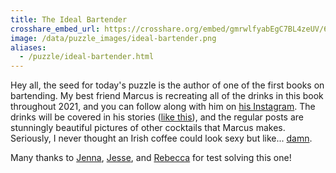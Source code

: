 ```yaml
---
title: The Ideal Bartender
crosshare_embed_url: https://crosshare.org/embed/gmrwlfyabEgC7BL4zeUV/6GZEUgttSaMcNGI8CIiXptC8S1E3
image: /data/puzzle_images/ideal-bartender.png
aliases:
  - /puzzle/ideal-bartender.html
---
```


Hey all, the seed for today's puzzle is the author of one of the first books on bartending. My best friend Marcus is recreating all of the drinks in this book throughout 2021, and you can follow along with him on [his Instagram](https://www.instagram.com/malexmakesmixes/). The drinks will be covered in his stories ([like this](https://www.instagram.com/stories/highlights/17903880571708311/)), and the regular posts are stunningly beautiful pictures of other cocktails that Marcus makes. Seriously, I never thought an Irish coffee could look sexy but like... [damn](https://www.instagram.com/p/CH59b4Kjof2/).

Many thanks to [Jenna](https://twitter.com/postpunklesbian), [Jesse](https://twitter.com/Jesselansner), and [Rebecca](https://twitter.com/Rebecculous) for test solving this one!